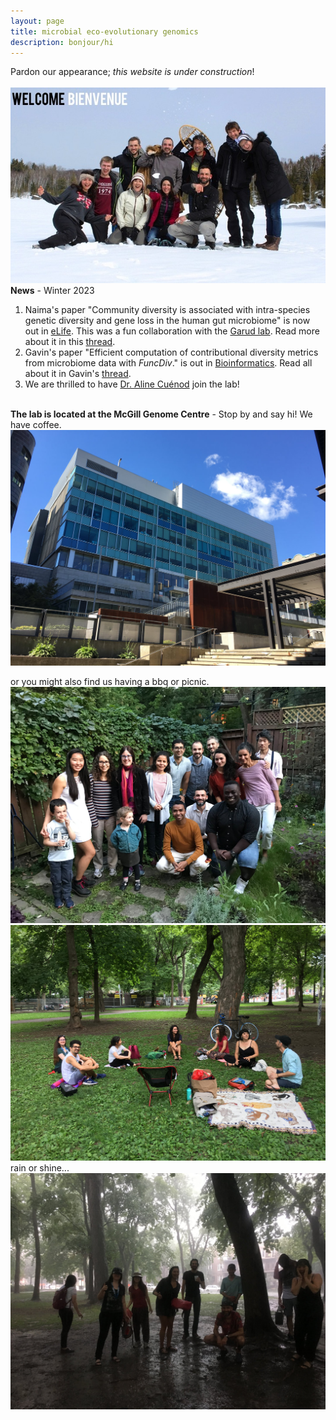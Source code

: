 ```yaml
---
layout: page
title: microbial eco-evolutionary genomics
description: bonjour/hi
---
```

Pardon our appearance; *this website is under construction*!  
<br>
![Lab photo](assets/pics/welcome.jpg)
<br>
**News** - Winter 2023 

1. Naima's paper "Community diversity is associated with intra-species genetic diversity and gene loss in the human gut microbiome" is now out in [eLife](https://elifesciences.org/articles/78530). This was a fun collaboration with the [Garud lab](https://bioscience.ucla.edu/people/nandita-garud/). Read more about it in this [thread](https://twitter.com/bjesseshapiro/status/1623759198516305920?s=20).
2. Gavin's paper "Efficient computation of contributional diversity metrics from microbiome data with *FuncDiv*." is out in [Bioinformatics](https://doi.org/10.1093/bioinformatics/btac809). Read all about it in Gavin's [thread](https://twitter.com/gavin_m_douglas/status/1622951069293903874?s=20).
3. We are thrilled to have [Dr. Aline Cuénod](https://scholar.google.com/citations?user=6OxAByoAAAAJ&hl=en) join the lab!
<br><br>


**The lab is located at the McGill Genome Centre** - Stop by and say hi! We have coffee.  
![centre](assets/pics/genomecentre.jpeg)

or you might also find us having a bbq or picnic. 
![bbq2019](assets/pics/bbq2019.jpeg) 
<br> 
![picnic](assets/pics/picnic1.jpeg)  
rain or shine...  
![picnic](assets/pics/picnic2.jpeg)
